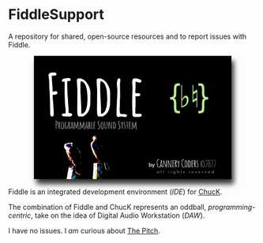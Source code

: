 # FiddleSupport

A repository for shared, open-source resources and to report 
issues with Fiddle.

<center>
<img src="about.png" width="400" 
  style="box-shadow:5px 10px 10px rgba(0,0,0,.8)"/> 
</center>

Fiddle is an integrated development environment (_IDE_) for 
[ChucK](https://chuck.princeton.edu).

The combination of Fiddle and ChucK represents an oddball, 
_programming-centric_, take on the idea of Digital Audio 
Workstation (_DAW_). 

I have no issues. I _am_ curious about 
[The Pitch](https://cannerycoders.com/Fiddle).

